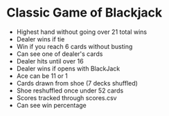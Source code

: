 # Classic Game of Blackjack
* Highest hand without going over 21 total wins
* Dealer wins if tie
* Win if you reach 6 cards without busting
* Can see one of dealer's cards
* Dealer hits until over 16
* Dealer wins if opens with BlackJack
* Ace can be 11 or 1
* Cards drawn from shoe (7 decks shuffled)
* Shoe reshuffled once under 52 cards
* Scores tracked through scores.csv
* Can see win percentage
